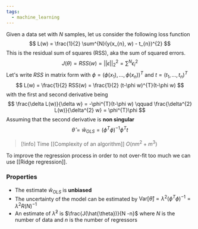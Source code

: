 ```yaml
---
tags:
  - machine_learning
---
```

Given a data set with $N$ samples, let us consider the following loss function
$$
L(w) = \frac{1}{2} \sum^{N}(y(x_{n}, w) - t_{n})^{2}
$$
This is the residual sum of squares (RSS), aka the sum of squared errors.
$$
J(\theta) = RSS(w) = || \epsilon||_{2}^{2} = \sum^{N} \epsilon^{2}_{i} 
$$
Let's write $RSS$ in matrix form with $\phi = (\phi(x_{1}), \dots, \phi(x_{n})) ^T$ and $t = (t_{1},\dots,t_{n})^{T}$
$$
L(w) = \frac{1}{2} RSS(w) = \frac{1}{2} (t-\phi w)^{T}(t-\phi w)
$$
with the first and second derivative being
$$
\frac{\delta L(w)}{\delta w} = -\phi^{T}(t-\phi w) \qquad \frac{\delta^{2} L(w)}{\delta^{2} w} = \phi^{T}\phi
$$
Assuming that the second derivative is **non singular**
$$
\hat{\theta} = \hat{w}_{OLS} = (\phi^{T}\phi)^{-1}\phi^{T}t 
$$

>[!info] Time [[Complexity of an algorithm]]
>$O(nm^{2} + m^{3})$ 

To improve the regression process in order to not over-fit too much we can use [[Ridge regression]].
### Properties
- The estimate $\hat{w}_{OLS}$ is **unbiased**
- The uncertainty of the model can be estimated by $\text{Var}[\hat{\theta}] = \lambda^{2}(\phi^{T}\phi)^{-1} = \lambda^{2} R(N)^{-1}$
- An estimate of $\hat{\lambda}^{2}$ is $\frac{J(\hat{\theta})}{N -n}$ where $N$ is the number of data and $n$ is the number of regressors 
